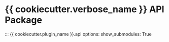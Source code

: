 # {{ cookiecutter.verbose_name }} API Package

::: {{ cookiecutter.plugin_name }}.api
    options:
        show_submodules: True
